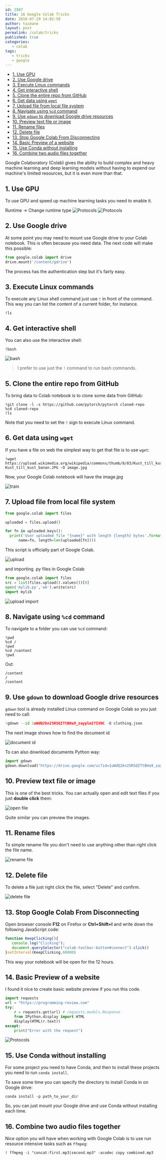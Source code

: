```yaml
---
id: 2987
title: 16 Google Colab Tricks
date: 2016-07-29 14:02:58
author: taimane
layout: post
permalink: /colab/tricks
published: true
categories:
   - colab
tags:
   - tricks
   - google
---
```

- [1. Use GPU](#1-use-gpu)
- [2. Use Google drive](#2-use-google-drive)
- [3. Execute Linux commands](#3-execute-linux-commands)
- [4. Get interactive shell](#4-get-interactive-shell)
- [5. Clone the entire repo from GitHub](#5-clone-the-entire-repo-from-github)
- [6. Get data using `wget`](#6-get-data-using-wget)
- [7. Upload file from local file system](#7-upload-file-from-local-file-system)
- [8. Navigate using `%cd` command](#8-navigate-using-cd-command)
- [9. Use `gdown` to download Google drive resources](#9-use-gdown-to-download-google-drive-resources)
- [10. Preview text file or image](#10-preview-text-file-or-image)
- [11. Rename files](#11-rename-files)
- [12. Delete file](#12-delete-file)
- [13. Stop Google Colab From Disconnecting](#13-stop-google-colab-from-disconnecting)
- [14. Basic Preview of a website](#14-basic-preview-of-a-website)
- [15. Use Conda without installing](#15-use-conda-without-installing)
- [16. Combine two audio files together](#16-combine-two-audio-files-together)


Google Colaboratory (Colab) gives the ability to build complex and heavy machine learning and deep learning models without having to expend our machine's limited resources, but it is even more than that.

## 1. Use GPU

To use GPU and speed up machine learning tasks you need to enable it.

Runtime -> Change runtime type
![Protocols](/wp-content/uploads/2020/12/runtime.png)
![Protocols](/wp-content/uploads/2020/12/gpu.png)



## 2. Use Google drive

At some point you may need to mount use Google drive to your Colab notebook. This is often because you need data. The next code will make this possible:

```python
from google.colab import drive
drive.mount('/content/gdrive')
```
The process has the authentication step but it's fairly easy.


## 3. Execute Linux commands

To execute any Linux shell command just use `!` in front of the command. This way you can list the content of a current folder, for instance.

```
!ls
```

## 4. Get interactive shell

You can also use the interactive shell:

```
!bash
```

![bash](/wp-content/uploads/2020/12/bash.png)

> I prefer to use just the `!` command to run bash commands.



## 5. Clone the entire repo from GitHub

To bring data to Colab notebook is to clone some data from GitHub:

```
!git clone -l -s https://github.com/pytorch/pytorch cloned-repo
%cd cloned-repo
!ls
```

Note that you need to set the `!` sign to execute Linux command.

## 6. Get data using `wget`

If you have a file on web the simplest way to get that file is to use `wget`:

```
!wget https://upload.wikimedia.org/wikipedia/commons/thumb/8/83/Kust_till_kust_banan.JPG/1200px-Kust_till_kust_banan.JPG -O image.jpg
```
Now, your Google Colab notebook will have the image.jpg

![train](/wp-content/uploads/2020/12/train.png)


## 7. Upload file from local file system

```python
from google.colab import files

uploaded = files.upload()

for fn in uploaded.keys():
  print('User uploaded file "{name}" with length {length} bytes'.format(
      name=fn, length=len(uploaded[fn])))
```
This script is officially part of Google Colab.

![upload](/wp-content/uploads/2020/12/upload.png)

and importing .py files in Google Colab

```python
from google.colab import files
src = list(files.upload().values())[0]
open('mylib.py','wb').write(src)
import mylib
```

![upload import](/wp-content/uploads/2020/12/upload-import.png)

## 8. Navigate using `%cd` command

To navigate to a folder you can use `%cd` command: 

```
!pwd
%cd /
!pwd
%cd /content
!pwd
```

Out:
```
/content
/
/content
```


## 9. Use `gdown` to download Google drive resources

`gdown` tool is already installed Linux command on Google Colab so you just need to call:

```python
!gdown --id 1uWdQ2kn25RSQITtBHa9_zayplm27IXNC -O clothing.json
```
The next image shows how to find the document id

![document id](/wp-content/uploads/2020/12/document-id.png)


To can also download documents Python way:

```python
import gdown
gdown.download("https://drive.google.com/uc?id=1uWdQ2kn25RSQITtBHa9_zayplm27IXNC", output="cloting.json", quiet=True)
```


## 10. Preview text file or image

This is one of the best tricks. You can actually open and edit text files if you just **double click** them:

![open file](/wp-content/uploads/2020/12/dbl.png)

Quite similar you can preview the images.

## 11. Rename files

To simple rename file you don't need to use anything other than right click the file name.

![rename file](/wp-content/uploads/2020/12/rename.png)



## 12. Delete file

To delete a file just right click the file, select "Delete" and confirm.

![delete file](/wp-content/uploads/2020/12/delete.png)


## 13. Stop Google Colab From Disconnecting

Open browser console **F12** on Firefox or **Ctrl+Shift+I** and write down the following JavaScript code:

```js
function KeepClicking(){
   console.log("Clicking");
   document.querySelector("colab-toolbar-button#connect").click()
}setInterval(KeepClicking,60000)
```
This way your notebook will be open for the 12 hours.


## 14. Basic Preview of a website

I found it nice to create basic website preview if you run this code.

```python
import requests
url = "https://programming-review.com"
try:
    r = requests.get(url) # requests.models.Response
    from IPython.display import HTML
    display(HTML(r.text))
except:
    print("Error with the request")
```

![Protocols](/wp-content/uploads/2020/12/website.png)


## 15. Use Conda without installing

For some project you need to have Conda, and then to install these projects you need to run `conda install`.

To save some time you can specify the directory to install Conda in on Google drive:

```
conda install -p path_to_your_dir
```
So, you can just mount your Google drive and use Conda without installing each time.


## 16. Combine two audio files together

Nice option you will have when working with Google Colab is to use run resource intensive tasks such as `ffmpeg`:

```
! ffmpeg -i "concat:first.mp3|second.mp3" -acodec copy combined.mp3
```






